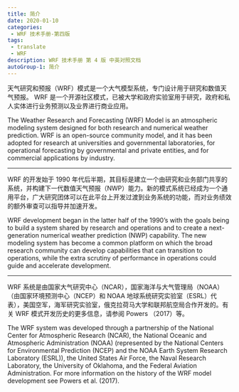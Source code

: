 ```yaml
---
title: 简介
date: 2020-01-10
categories:
 - WRF 技术手册-第四版
tags:
 - translate
 - WRF
description: WRF 技术手册 第 4 版 中英对照文档
autoGroup-1: 简介
---
```


天气研究和预报（WRF）模式是一个大气模型系统，专门设计用于研究和数值天气预报。 WRF 是一个开源社区模式，已被大学和政府实验室用于研究，政府和私人实体进行业务预测以及业界进行商业应用。

The Weather Research and Forecasting (WRF) Model is an atmospheric modeling system designed for both research and numerical weather prediction. WRF is an open-source community model, and it has been adopted for research at universities and governmental laboratories, for operational forecasting by governmental and private entities, and for commercial applications by industry.

***

WRF 的开发始于 1990 年代后半期，其目标是建立一个由研究和业务部门共享的系统，并构建下一代数值天气预报（NWP）能力。新的模式系统已经成为一个通用平台，广大研究团体可以在此平台上开发过渡到业务系统的功能，而对业务绩效的额外审查可以指导并加速开发。

WRF development began in the latter half of the 1990’s with the goals being to build a system shared by research and operations and to create a next-generation numerical weather prediction (NWP) capability. The new modeling system has become a common platform on which the broad research community can develop capabilities that can transition to operations, while the extra scrutiny of performance in operations could guide and accelerate development.

***

WRF 系统是由国家大气研究中心（NCAR），国家海洋与大气管理局（NOAA）（由国家环境预测中心（NCEP）和 NOAA 地球系统研究实验室（ESRL）代表），美国空军，海军研究实验室，俄克拉荷马大学和联邦航空局合作开发的。有关 WRF 模式开发历史的更多信息，请参阅 Powers （2017）等。

The WRF system was developed through a partnership of the National Center for Atmospheric Research (NCAR), the National Oceanic and Atmospheric Administration (NOAA) (represented by the National Centers for Environmental Prediction (NCEP) and the NOAA Earth System Research Laboratory (ESRL)), the United States Air Force, the Naval Research Laboratory, the University of Oklahoma, and the Federal Aviation Administration. For more information on the history of the WRF model development see Powers et al. (2017).
